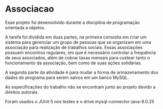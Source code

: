 # Associacao

Esse projeto foi desenvolvido durante a disciplina de programação orientada a objetos.<br />

A tarefa foi dividida em duas partes, na primeira consistia em criar um sistema para gerenciar um grupo de pessoas que se organizam em uma associação para realização de trabalhos sociais. Essas associações possuem encontros regulares, em que é necessário controlar a frequência de seus associados, além de cobrar taxas mensais para custear tanto o funcionamento da associação, bem como de suas ações solidárias.<br />

A segunda parte da atividade é para mudar a forma de armazenamento dos dados do programa para serem salvos em um banco MySQL.<br />


As especificações do trabalho não se encontram junto ao projeto devido a direitos autorais.<br />


Foram usados o JUnit 5 nos testes e o drive mysql-connector-java-8.0.25<br />
